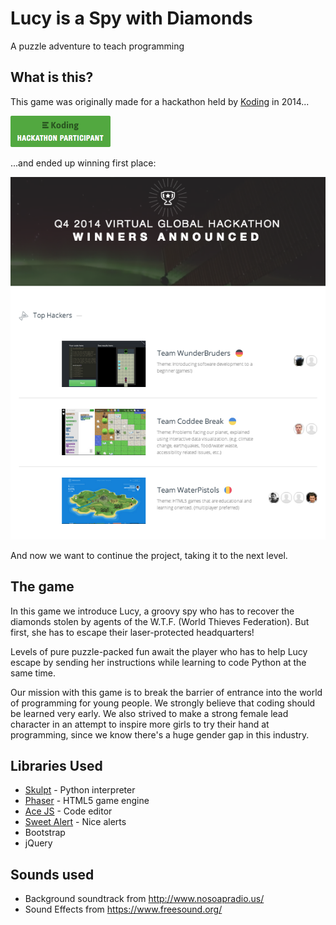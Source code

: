# Lucy is a Spy with Diamonds

A puzzle adventure to teach programming

## What is this?

This game was originally made for a hackathon held by [Koding](http://koding.com) in 2014...

[![Koding Hackathon](/images/badge.png?raw=true "Koding Hackathon")](https://koding.com/Hackathon)

...and ended up winning first place: 

[![First place](/images/winners.png?raw=true "Winners")](#)

And now we want to continue the project, taking it to the next level.

## The game

In this game we introduce Lucy, a groovy spy who has to recover the diamonds stolen by agents of the W.T.F. (World Thieves Federation). But first, she has to escape their laser-protected headquarters!

Levels of pure puzzle-packed fun await the player who has to help Lucy escape by sending her instructions while learning to code Python at the same time.

Our mission with this game is to break the barrier of entrance into the world of programming for young people. We strongly believe that coding should be learned very early. We also strived to make a strong female lead character in an attempt to inspire more girls to try their hand at programming, since we know there's a huge gender gap in this industry.


## Libraries Used
 - [Skulpt](http://www.skulpt.org)  - Python interpreter
 - [Phaser](http://www.phaser.io) - HTML5 game engine
 - [Ace JS](http://www.ace.c9.io) - Code editor
 - [Sweet Alert](https://github.com/t4t5/sweetalert) - Nice alerts
 - Bootstrap
 - jQuery

## Sounds used
 - Background soundtrack from http://www.nosoapradio.us/
 - Sound Effects from https://www.freesound.org/

